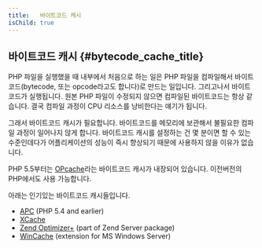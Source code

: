 ```yaml
---
title:   바이트코드 캐시 
isChild: true
---
```


## 바이트코드 캐시 {#bytecode_cache_title}

PHP 파일을 실행했을 때 내부에서 처음으로 하는 일은 PHP 파일을 컴파일해서 바이트코드(bytecode, 또는 opcode라고도 합니다)로 만드는 일입니다. 그리고나서 바이트코드가 실행됩니다. 원본 PHP 파일이 수정되지 않으면 컴파일된 바이트코드는 항상 같습니다. 결국 컴파일 과정이 CPU 리소스를 낭비한다는 얘기가 됩니다.

그래서 바이트코드 캐시가 필요합니다. 바이트코드를 메모리에 보관해서 불필요한 컴파일 과정이 일어나지 않게 합니다. 바이트코드 캐시를 설정하는 건 몇 분이면 할 수 있는 수준인데다가 어플리케이션의 성능이 즉시 향상되기 때문에 사용하지 않을 이유가 없습니다.

PHP 5.5부터는 [OPcache](http://php.net/manual/en/book.opcache.php)라는 바이트코드 캐시가 내장되어 있습니다. 이전버전의 PHP에서도 사용 가능합니다.

아래는 인기있는 바이트코드 캐시들입니다.

* [APC](http://php.net/manual/en/book.apc.php) (PHP 5.4 and earlier)
* [XCache](http://xcache.lighttpd.net/)
* [Zend Optimizer+](http://www.zend.com/products/server/) (part of Zend Server package)
* [WinCache](http://www.iis.net/download/wincacheforphp) (extension for MS Windows Server)
